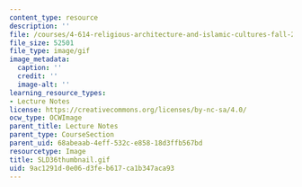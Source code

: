 ```yaml
---
content_type: resource
description: ''
file: /courses/4-614-religious-architecture-and-islamic-cultures-fall-2002/9ac1291d0e06d3feb617ca1b347aca93_SLD36thumbnail.gif
file_size: 52501
file_type: image/gif
image_metadata:
  caption: ''
  credit: ''
  image-alt: ''
learning_resource_types:
- Lecture Notes
license: https://creativecommons.org/licenses/by-nc-sa/4.0/
ocw_type: OCWImage
parent_title: Lecture Notes
parent_type: CourseSection
parent_uid: 68abeaab-4eff-532c-e858-18d3ffb567bd
resourcetype: Image
title: SLD36thumbnail.gif
uid: 9ac1291d-0e06-d3fe-b617-ca1b347aca93
---
```

